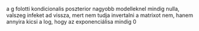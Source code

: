 a g folotti kondicionalis poszterior nagyobb modelleknel mindig nulla, valszeg infeket ad vissza, mert nem tudja invertalni a matrixot
nem, hanem annyira kicsi a log, hogy az exponenciálisa mindig 0
